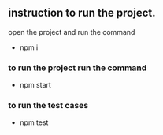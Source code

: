 ## instruction to run the project.
open the project and run the command 
- npm i

### to run the project run the command 
- npm start

### to run the test cases
- npm test


